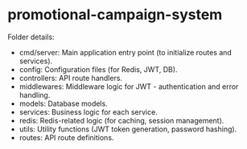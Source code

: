 # promotional-campaign-system

Folder details:
- cmd/server: Main application entry point (to initialize routes and services).
- config: Configuration files (for Redis, JWT, DB).
- controllers: API route handlers.
- middlewares: Middleware logic for JWT - authentication and error handling.
- models: Database models.
- services: Business logic for each service.
- redis: Redis-related logic (for caching, session management).
- utils: Utility functions (JWT token generation, password hashing).
- routes: API route definitions.